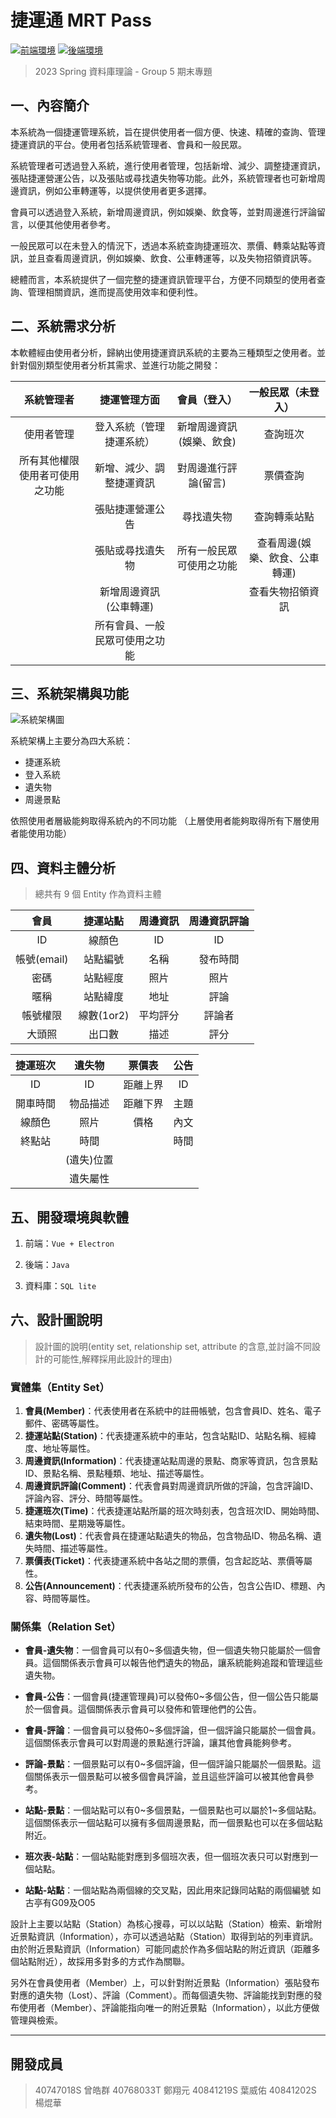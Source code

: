 # 捷運通 MRT Pass

[![前端環境](https://img.shields.io/badge/前端環境部署-lightblue?style=for-the-badge)](frontend/README.md)
[![後端環境](https://img.shields.io/badge/後端環境部署-pink?style=for-the-badge)](frontend/README.md)

> 2023 Spring 資料庫理論 - Group 5 期末專題

## 一、內容簡介

本系統為一個捷運管理系統，旨在提供使用者一個方便、快速、精確的查詢、管理捷運資訊的平台。使用者包括系統管理者、會員和一般民眾。

系統管理者可透過登入系統，進行使用者管理，包括新增、減少、調整捷運資訊，張貼捷運營運公告，以及張貼或尋找遺失物等功能。此外，系統管理者也可新增周邊資訊，例如公車轉運等，以提供使用者更多選擇。

會員可以透過登入系統，新增周邊資訊，例如娛樂、飲食等，並對周邊進行評論留言，以便其他使用者參考。

一般民眾可以在未登入的情況下，透過本系統查詢捷運班次、票價、轉乘站點等資訊，並且查看周邊資訊，例如娛樂、飲食、公車轉運等，以及失物招領資訊等。

總體而言，本系統提供了一個完整的捷運資訊管理平台，方便不同類型的使用者查詢、管理相關資訊，進而提高使用效率和便利性。

## 二、系統需求分析

本軟體經由使用者分析，歸納出使用捷運資訊系統的主要為三種類型之使用者。並針對個別類型使用者分析其需求、並進行功能之開發：

| 系統管理者 | 捷運管理方面 | 會員（登入） | 一般民眾（未登入） |
|:------:|:----------:|:--------:|:------------:|
| 使用者管理 | 登入系統（管理捷運系統） | 新增周邊資訊(娛樂、飲食) | 查詢班次 |
| 所有其他權限使用者可使用之功能 | 新增、減少、調整捷運資訊 | 對周邊進行評論(留言) | 票價查詢 |
| | 張貼捷運營運公告 | 尋找遺失物 | 查詢轉乘站點 |
| | 張貼或尋找遺失物 | 所有一般民眾可使用之功能 | 查看周邊(娛樂、飲食、公車轉運) |
| | 新增周邊資訊(公車轉運) | | 查看失物招領資訊 |
| | 所有會員、一般民眾可使用之功能 | | |

## 三、系統架構與功能

![系統架構圖](https://i.imgur.com/EKJdec4.png)

系統架構上主要分為四大系統：

* 捷運系統
* 登入系統
* 遺失物
* 周邊景點

依照使用者層級能夠取得系統內的不同功能
（上層使用者能夠取得所有下層使用者能使用功能）

## 四、資料主體分析

> 總共有 9 個 Entity 作為資料主體

| 會員          |  捷運站點   | 周邊資訊   | 周邊資訊評論 |
|:------:      |:----------:|:--------:|:------------:|
|   ID         |  線顏色      |    ID    |     ID       |
|  帳號(email)  |  站點編號    |   名稱    |   發布時間    |
|  密碼         |  站點經度    |   照片    |    照片      |
|  暱稱         |  站點緯度    |   地址    |    評論      |
|  帳號權限     |  線數(1or2) |  平均評分  |    評論者     |
|  大頭照       |   出口數    |    描述   |     評分      |

| 捷運班次  |   遺失物   |  票價表    | 公告      |
|:--------:|:---------:|:---------:|:--------:|
|    ID    |     ID    |  距離上界  |    ID     |
|  開車時間 |  物品描述   |  距離下界  |   主題    |
|  線顏色   |    照片    |   價格    |   內文    |
|  終點站   |    時間    |          |    時間   |
|          | (遺失)位置  |          |          |
|          |  遺失屬性   |          |          |

## 五、開發環境與軟體

1. 前端：`Vue + Electron`

2. 後端：`Java`

3. 資料庫：`SQL lite`

## 六、設計圖說明

> 設計圖的說明(entity set, relationship set, attribute 的含意,並討論不同設計的可能性,解釋採用此設計的理由)

<!-- * 會員
  * ID
  * 帳號(email)
  * 密碼
  * 暱稱
  * 帳號權限
  * 大頭照
* 捷運站點
  * 線顏色
  * 站點編號
  * 站點經度
  * 站點緯度
  * 線數(1or2)
  * 出口數
* 交叉站點()
  * 編號1
  * 編號2
* 周邊資訊
  * ID
  * 名稱
  * 照片
  * 地址
  * 平均評分
  * 描述
* 周邊資訊評論
  * 周邊資訊ID
  * 發布時間
  * 評論者
  * 照片
  * 評論
  * 評分
* 捷運班次
  * ID
  * 出發時間
  * 線顏色
  * 終點站
* 遺失物
  * 遺失物ID
  * 物品描述
  * 照片
  * 時間
  * 所在(遺失)位置
  * 遺失屬性
* 票價表
  * 距離區間_上界
  * 距離區間_下界
  * 價格
* 公告
  * ID
  * 主題
  * 內文
  * 時間 -->

### 實體集（Entity Set）

1. **會員(Member)**：代表使用者在系統中的註冊帳號，包含會員ID、姓名、電子郵件、密碼等屬性。
2. **捷運站點(Station)**：代表捷運系統中的車站，包含站點ID、站點名稱、經緯度、地址等屬性。
3. **周邊資訊(Information)**：代表捷運站點周邊的景點、商家等資訊，包含景點ID、景點名稱、景點種類、地址、描述等屬性。
4. **周邊資訊評論(Comment)**：代表會員對周邊資訊所做的評論，包含評論ID、評論內容、評分、時間等屬性。
5. **捷運班次(Time)**：代表捷運站點所屬的班次時刻表，包含班次ID、開始時間、結束時間、星期幾等屬性。
6. **遺失物(Lost)**：代表會員在捷運站點遺失的物品，包含物品ID、物品名稱、遺失時間、描述等屬性。
7. **票價表(Ticket)**：代表捷運系統中各站之間的票價，包含起訖站、票價等屬性。
8. **公告(Announcement)**：代表捷運系統所發布的公告，包含公告ID、標題、內容、時間等屬性。

### 關係集（Relation Set）

* **會員-遺失物**：一個會員可以有0~多個遺失物，但一個遺失物只能屬於一個會員。這個關係表示會員可以報告他們遺失的物品，讓系統能夠追蹤和管理這些遺失物。

* **會員-公告**：一個會員(捷運管理員)可以發佈0~多個公告，但一個公告只能屬於一個會員。這個關係表示會員可以發佈和管理他們的公告。

* **會員-評論**：一個會員可以發佈0~多個評論，但一個評論只能屬於一個會員。這個關係表示會員可以對周邊的景點進行評論，讓其他會員能夠參考。

* **評論-景點**：一個景點可以有0~多個評論，但一個評論只能屬於一個景點。這個關係表示一個景點可以被多個會員評論，並且這些評論可以被其他會員參考。

* **站點-景點**：一個站點可以有0~多個景點，一個景點也可以屬於1~多個站點。這個關係表示一個站點可以擁有多個周邊景點，而一個景點也可以在多個站點附近。

* **班次表-站點**：一個站點能對應到多個班次表，但一個班次表只可以對應到一個站點。

* **站點-站點**：一個站點為兩個線的交叉點，因此用來記錄同站點的兩個編號 如古亭有G09及O05

設計上主要以站點（Station）為核心搜尋，可以以站點（Station）檢索、新增附近景點資訊（Information），亦可以透過站點（Station）取得到站的列車資訊。
由於附近景點資訊（Information）可能同處於作為多個站點的附近資訊（距離多個站點附近），故採用多對多的方式作為關聯。

另外在會員使用者（Member）上，可以針對附近景點（Information）張貼發布對應的遺失物（Lost）、評論（Comment）。而每個遺失物、評論能找到對應的發布使用者（Member）、評論能指向唯一的附近景點（Information），以此方便做管理與檢索。

---

## 開發成員

> 40747018S 曾皓群
> 40768033T 鄭翔元
> 40841219S 葉威佑
> 40841202S 楊焜華
